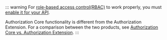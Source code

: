 
::: warning 
For [role-based access control(RBAC)](/authorization/concepts/rbac) to work properly, you must [enable it for your API](/authorization/guides/enable-rbac).

Authorization Core functionality is different from the Authorization Extension. For a comparison between the two products, see [Authorization Core vs. Authorization Extension](/authorization/concepts/core-vs-extension).
:::